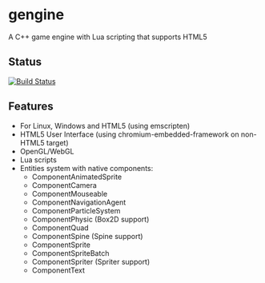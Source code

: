 gengine
=======

A C++ game engine with Lua scripting that supports HTML5

## Status
[![Build Status](https://drone.io/github.com/gogoprog/gengine/status.png)](https://drone.io/github.com/gogoprog/gengine/latest)

## Features
 * For Linux, Windows and HTML5 (using emscripten)
 * HTML5 User Interface (using chromium-embedded-framework on non-HTML5 target)
 * OpenGL/WebGL
 * Lua scripts
 * Entities system with native components:
   * ComponentAnimatedSprite
   * ComponentCamera
   * ComponentMouseable
   * ComponentNavigationAgent
   * ComponentParticleSystem
   * ComponentPhysic (Box2D support)
   * ComponentQuad
   * ComponentSpine (Spine support)
   * ComponentSprite
   * ComponentSpriteBatch
   * ComponentSpriter (Spriter support)
   * ComponentText

